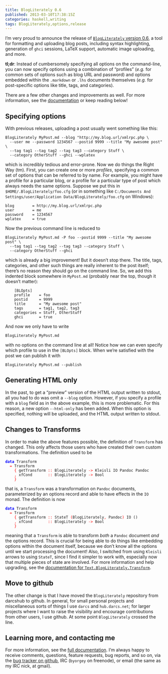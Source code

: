 ```yaml
---
title: BlogLiterately 0.6
published: 2013-03-10T17:38:15Z
categories: haskell,writing
tags: BlogLiterately,options,release
---
```


<p>I’m very proud to announce the release of <a href="http://hackage.haskell.org/package/BlogLiterately-0.6"><code>BlogLiterately</code> version 0.6</a>, a tool for formatting and uploading blog posts, including syntax highlighting, generation of <code>ghci</code> sessions, LaTeX support, automatic image uploading, and more.</p>
<p><strong>tl;dr</strong>: Instead of cumbersomely specifying all options on the command-line, you can now specify options using a combination of “profiles” (<em>e.g.</em> for common sets of options such as blog URL and password) and options embedded within the <code>.markdown</code> or <code>.lhs</code> documents themselves (<em>e.g.</em> for post-specific options like title, tags, and categories).</p>
<p>There are a few other changes and improvements as well. For more information, see the <a href="http://byorgey.wordpress.com/blogliterately/">documentation</a> or keep reading below!</p>
<h2 id="specifying-options">Specifying options</h2>
<p>With previous releases, uploading a post usually went something like this:</p>
<pre><code>BlogLiterately MyPost.md --blog "http://my.blog.url/xmlrpc.php \
  --user me --password 1234567 --postid 9999 --title "My awesome post" \
  --tag tag1 --tag tag2 --tag tag3 --category Stuff \
  --category OtherStuff --ghci --wplatex</code></pre>
<p>which is incredibly tedious and error-prone. Now we do things the Right Way (tm). First, you can create one or more <em>profiles</em>, specifying a common set of options that can be referred to by name. For example, you might have a profile for a particular blog, or a profile for a particular type of post which always needs the same options. Suppose we put this in <code>$HOME/.BlogLiterately/foo.cfg</code> (or in something like <code>C:/Documents And Settings/user/Application Data/BlogLiterately/foo.cfg</code> on Windows):</p>
<pre><code>blog        = http://my.blog.url/xmlrpc.php
user        = me
password    = 1234567
wplatex     = true</code></pre>
<p>Now the previous command line is reduced to</p>
<pre><code>BlogLiterately MyPost.md -P foo --postid 9999 --title "My awesome post" \
  --tag tag1 --tag tag2 --tag tag3 --category Stuff \
  --category OtherStuff --ghci</code></pre>
<p>which is already a big improvement! But it doesn’t stop there. The title, tags, categories, and other such things are really inherent to the post itself; there’s no reason they should go on the command line. So, we add this indented block somewhere in <code>MyPost.md</code> (probably near the top, though it doesn’t matter):</p>
<pre><code>    [BLOpts]
    profile    = foo
    postid     = 9999
    title      = "My awesome post"
    tags       = tag1, tag2, tag3
    categories = Stuff, OtherStuff
    ghci       = true</code></pre>
<p>And now we only have to write</p>
<pre><code>BlogLiterately MyPost.md</code></pre>
<p>with no options on the command line at all! Notice how we can even specify which profile to use in the <code>[BLOpts]</code> block. When we’re satisfied with the post we can publish it with</p>
<pre><code>BlogLiterately MyPost.md --publish</code></pre>
<h2 id="generating-html-only">Generating HTML only</h2>
<p>In the past, to get a “preview” version of the HTML output written to stdout, all you had to do was omit a <code>--blog</code> option. However, if you specify a profile with a <code>blog</code> field as in the above example, this is more problematic. For this reason, a new option <code>--html-only</code> has been added. When this option is specified, nothing will be uploaded, and the HTML output written to stdout.</p>
<h2 id="changes-to-transforms">Changes to Transforms</h2>
<p>In order to make the above features possible, the definition of <code>Transform</code> has changed. This only affects those users who have created their own custom transformations. The definition used to be</p>
<pre><code><span style="color:blue;font-weight:bold;">data</span> <span>Transform</span>
  <span style="color:red;">=</span> <span>Transform</span>
    <span style="color:red;">{</span> <span>getTransform</span> <span style="color:red;">::</span> <span>BlogLiterately</span> <span style="color:red;">-&gt;</span> <span>Kleisli</span> <span>IO</span> <span>Pandoc</span> <span>Pandoc</span>
    <span style="color:red;">,</span> <span>xfCond</span>       <span style="color:red;">::</span> <span>BlogLiterately</span> <span style="color:red;">-&gt;</span> <span>Bool</span>
    <span style="color:red;">}</span></code></pre>
<p>that is, a <code>Transform</code> was a transformation on <code>Pandoc</code> documents, parameterized by an options record and able to have effects in the <code>IO</code> monad. The definition is now</p>
<pre><code><span style="color:blue;font-weight:bold;">data</span> <span>Transform</span>
  <span style="color:red;">=</span> <span>Transform</span>
    <span style="color:red;">{</span> <span>getTransform</span> <span style="color:red;">::</span> <span>StateT</span> <span style="color:red;">(</span><span>BlogLiterately</span><span style="color:red;">,</span> <span>Pandoc</span><span style="color:red;">)</span> <span>IO</span> <span>()</span>
    <span style="color:red;">,</span> <span>xfCond</span>       <span style="color:red;">::</span> <span>BlogLiterately</span> <span style="color:red;">-&gt;</span> <span>Bool</span>
    <span style="color:red;">}</span></code></pre>
<p>meaning that a <code>Transform</code> is able to transform <em>both</em> a <code>Pandoc</code> document <em>and</em> the options record. This is crucial for being able to do things like embedding options within the document itself, because we don’t know all the options until we start processing the document! Also, I switched from using <code>Kleisli</code> arrows to using <code>StateT</code>, since I find it simpler to work with, especially now that multiple pieces of state are involved. For more information and help upgrading, see the <a href="http://hackage.haskell.org/packages/archive/BlogLiterately/latest/doc/html/Text-BlogLiterately-Transform.html">documentation for <code>Text.BlogLiterately.Transform</code></a>.</p>
<h2 id="move-to-github">Move to github</h2>
<p>The other change is that I have moved the <code>BlogLiterately</code> repository from darcshub to github. In general, for small personal projects and miscellaneous sorts of things I use <code>darcs</code> and <code>hub.darcs.net</code>; for larger projects where I want to raise the visibility and encourage contributions from other users, I use github. At some point <code>BlogLiterately</code> crossed the line.</p>
<h2 id="learning-more-and-contacting-me">Learning more, and contacting me</h2>
<p>For more information, see the <a href="http://byorgey.wordpress.com/blogliterately/">full documentation</a>. I’m always happy to receive comments, questions, feature requests, bug reports, and so on, via the <a href="https://github.com/byorgey/BlogLiterately/issues">bug tracker on github</a>, IRC (<code>byorgey</code> on freenode), or email (the same as my IRC nick, at gmail).</p>

